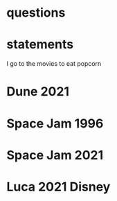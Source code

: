 # questions

# statements
I go to the movies to eat popcorn



# Dune 2021


# Space Jam 1996

# Space Jam 2021


# Luca 2021 Disney

